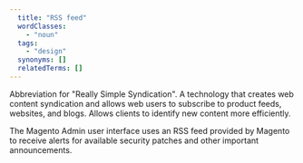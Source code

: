 ```yaml
---
  title: "RSS feed"
  wordClasses:
    - "noun"
  tags:
    - "design"
  synonyms: []
  relatedTerms: []
---
```

Abbreviation for "Really Simple Syndication". A technology that creates web content syndication and allows web users to subscribe to product feeds, websites, and blogs. Allows clients to identify new content more efficiently.

The Magento Admin user interface uses an RSS feed provided by Magento to receive alerts for available security patches and other important announcements.
